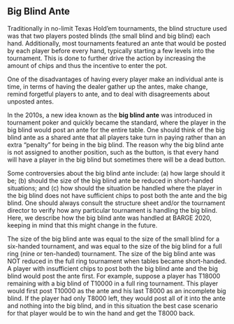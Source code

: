 Big Blind Ante
--------------

Traditionally in no-limit Texas Hold’em tournaments, the blind structure used
was that two players posted blinds (the small blind and big blind) each hand.
Additionally, most tournaments featured an ante that would be posted by each
player before every hand, typically starting a few levels into the tournament. This
is done to further drive the action by increasing the amount of chips and thus the
incentive to enter the pot.

One of the disadvantages of having every player make an individual ante is time,
in terms of having the dealer gather up the antes, make change, remind forgetful
players to ante, and to deal with disagreements about unposted antes.

In the 2010s, a new idea known as the **big blind ante** was introduced in
tournament poker and quickly became the standard, where the player in the big
blind would post an ante for the entire table. One should think of the big
blind ante as a shared ante that all players take turn in paying rather than an
extra “penalty” for being in the big blind. The reason why the big blind ante
is not assigned to another position, such as the button, is that every hand
will have a player in the big blind but sometimes there will be a dead button.

Some controversies about the big blind ante include: (a) how large should it
be; (b) should the size of the big blind ante be reduced in short-handed
situations; and (c) how should the situation be handled where the player in the
big blind does not have sufficient chips to post both the ante and the big
blind. One should always consult the structure sheet and/or the tournament
director to verify how any particular tournament is handling the big
blind. Here, we describe how the big blind ante was handled at BARGE 2020,
keeping in mind that this might change in the future.

The size of the big blind ante was equal to the size of the small blind for a
six-handed tournament, and was equal to the size of the big blind for a full ring
(nine or ten-handed) tournament. The size of the big blind ante was NOT reduced
in the full ring tournament when tables became short-handed. A player with
insufficient chips to post both the big blind ante and the big blind would post the
ante first. For example, suppose a player has T18000 remaining with a big blind
of T10000 in a full ring tournament. This player would first post T10000 as the
ante and his last T8000 as an incomplete big blind. If the player had only T8000
left, they would post all of it into the ante and nothing into the big blind, and in
this situation the best case scenario for that player would be to win the hand and
get the T8000 back.

